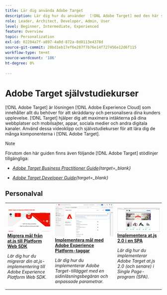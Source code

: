 ```yaml
---
title: Lär dig använda Adobe Target
description: Lär dig hur du använder  [!DNL Adobe Target] med den här samlingen självstudiekurser och videoklipp som omfattar alla komponenter.
role: Leader, Architect, Developer, Admin, User
level: Beginner, Intermediate, Experienced
feature: Overview
topic: Personalization
exl-id: 02204a7f-a897-4a0d-872a-8d8113e4378d
source-git-commit: 20bd1eb17ef6e287f7b76e14f727456e12d6f115
workflow-type: tm+mt
source-wordcount: '186'
ht-degree: 0%

---
```


# Adobe Target självstudiekurser

[!DNL Adobe Target] är lösningen [!DNL Adobe Experience Cloud] som innehåller allt du behöver för att skräddarsy och personalisera dina kunders upplevelse. [!DNL Target] hjälper dig att maximera intäkterna på dina webbplatser och mobilsajter, appar, sociala medier och andra digitala kanaler. Använd dessa videoklipp och självstudiekurser för att lära dig de många komponenterna i [!DNL Adobe Target].

>[!NOTE]
>
>Förutom den här guiden finns även följande [!DNL Adobe Target] stödlinjer tillgängliga:
>
>* *[Adobe Target Business Practitioner Guide](https://experienceleague.adobe.com/docs/target/using/target-home.html?lang=sv-SE){target=_blank}*
>
>* *[Adobe Target Developer Guide](https://experienceleague.adobe.com/docs/target-dev/developer/overview.html?lang=sv-SE){target=_blank}*

<div id="recs-overview-body-1"></div>
<div id="recs-overview-body-2"></div>
<div id="recs-overview-body-3"></div>
<div id="recs-overview-body-4"></div>
<div id="recs-overview-body-5"></div>
<div id="recs-overview-body-6"></div>

## Personalval

<table style="margin-top: 0 !important">
<tr>
  <td>
    <a href="https://experienceleague.adobe.com/docs/platform-learn/migrate-target-to-websdk/introduction.html?lang=sv-SE">
      <img alt="Migrera mål från at.js till Platform Web SDK" src="./assets/thumb_websdk.jpg" />
    </a>
    <div>
      <a href="https://experienceleague.adobe.com/docs/platform-learn/migrate-target-to-websdk/introduction.html?lang=sv-SE">
    <strong> Migrera mål från at.js till Platform Web SDK </strong>
    </a>
    </div>
    <p>
    <em>Lär dig hur du migrerar din at.js-implementering till Adobe Experience Platform Web SDK.</em>
    <p>
  </td>
  <td>
    <a href="https://experienceleague.adobe.com/docs/platform-learn/implement-in-websites/implement-solutions/target.html?lang=sv-SE"> 
      <img alt="Implementera mål med Adobe Experience Platform-taggar" src="./assets/add-adobe-target.jpg"/>
    </a>
    <div>
      <a href="https://experienceleague.adobe.com/docs/platform-learn/implement-in-websites/implement-solutions/target.html?lang=sv-SE">
    <strong> Implementera mål med Adobe Experience Platform-taggar </strong>
    </a>
    </div>
    <p>
    <em>Lär dig hur du implementerar Adobe Target-tillägget med en sidinläsningsbegäran och anpassade parametrar.</em>
    <p>
  </td>
   <td>
    <a href="https://experienceleague.adobe.com/docs/target-learn/tutorials/implementation/implement-atjs-20-in-a-single-page-application.html?lang=sv-SE">
      <img alt="Implementera Adobe Target at.js 2.0 i ett enkelsidigt program (SPA)" src="./assets/26248.png" />
    </a>
    <div>
    <a href="https://experienceleague.adobe.com/docs/target-learn/tutorials/implementation/implement-atjs-20-in-a-single-page-application.html?lang=sv-SE">
    <strong>Implementera at.js 2.0 i en SPA</strong>
    </a>
    </div>
    <p>
    <em> Lär dig hur du implementerar Adobe Target at.js 2.0 (och senare) i Single Page-program (SPA).</em>
    <p>
  </td>
</tr>
</table>